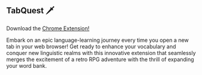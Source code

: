 ## TabQuest 🗡

Download the [Chrome Extension!](https://chrome.google.com/webstore/detail/random-encounters/alklcnhbokkekjnjdcnjbnpgmccmhdgh)

Embark on an epic language-learning journey every time you open a new tab in your web browser! Get ready to enhance your vocabulary and conquer new linguistic realms with this innovative extension that seamlessly merges the excitement of a retro RPG adventure with the thrill of expanding your word bank.